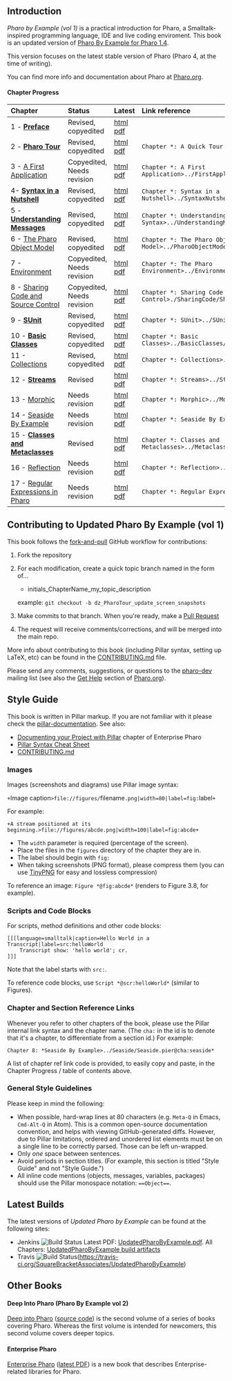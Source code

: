 ## Introduction

*Pharo by Example (vol 1)* is a practical introduction for Pharo, a Smalltalk-inspired programming language, IDE and live coding enviroment. This book is an updated version of [Pharo By Example for Pharo 1.4](https://github.com/SquareBracketAssociates/PharoByExample-english).

This version focuses on the latest stable version of Pharo (Pharo 4, at the time of writing).

You can find more info and documentation about Pharo at [Pharo.org](http://pharo.org/).

#### Chapter Progress

Chapter | Status | Latest | Link reference |
:-------|:-------|:-------|:----------------
1 - **[Preface](Preface/)** | Revised, copyedited | [html](https://ci.inria.fr/pharo-contribution/job/UpdatedPharoByExample/lastSuccessfulBuild/artifact/Preface/Preface.html) [pdf](https://ci.inria.fr/pharo-contribution/job/UpdatedPharoByExample/lastSuccessfulBuild/artifact/Preface/Preface.pdf) |
2 - **[Pharo Tour](PharoTour)** | Revised, copyedited | [html](https://ci.inria.fr/pharo-contribution/job/UpdatedPharoByExample/lastSuccessfulBuild/artifact/PharoTour/PharoTour.html) [pdf](https://ci.inria.fr/pharo-contribution/job/UpdatedPharoByExample/lastSuccessfulBuild/artifact/PharoTour/PharoTour.pdf) | `Chapter *: A Quick Tour of Pharo>../PharoTour/PharoTour.pillar@cha:tour*`
3 - [A First Application](FirstApplication/) | Copyedited, Needs revision | [html](https://ci.inria.fr/pharo-contribution/job/UpdatedPharoByExample/lastSuccessfulBuild/artifact/FirstApplication/FirstApplication.html) [pdf](https://ci.inria.fr/pharo-contribution/job/UpdatedPharoByExample/lastSuccessfulBuild/artifact/FirstApplication/FirstApplication.pdf) | `Chapter *: A First Application>../FirstApplication/FirstApplicatioin.pier@cha:firstApp*`
4- **[Syntax in a Nutshell](SyntaxNutshell/)** | Revised, copyedited | [html](https://ci.inria.fr/pharo-contribution/job/UpdatedPharoByExample/lastSuccessfulBuild/artifact/SyntaxNutshell/SyntaxNutshell.html) [pdf](https://ci.inria.fr/pharo-contribution/job/UpdatedPharoByExample/lastSuccessfulBuild/artifact/SyntaxNutshell/SyntaxNutshell.pdf) | `Chapter *: Syntax in a Nutshell>../SyntaxNutshell/SyntaxNutshell.pillar@cha:syntax*`
5 - **[Understanding Messages](UnderstandingMessage/)** | Revised, copyedited | [html](https://ci.inria.fr/pharo-contribution/job/UpdatedPharoByExample/lastSuccessfulBuild/artifact/UnderstandingMessage/UnderstandingMessage.html) [pdf](https://ci.inria.fr/pharo-contribution/job/UpdatedPharoByExample/lastSuccessfulBuild/artifact/UnderstandingMessage/UnderstandingMessage.pdf) | `Chapter *: Understanding Message Syntax>../UnderstandingMessage/UnderstandingMessage.pillar@cha:messages*`
6 - [The Pharo Object Model](PharoObjectModel/) | Revised, copyedited | [html](https://ci.inria.fr/pharo-contribution/job/UpdatedPharoByExample/lastSuccessfulBuild/artifact/PharoObjectModel/PharoObjectModel.html) [pdf](https://ci.inria.fr/pharo-contribution/job/UpdatedPharoByExample/lastSuccessfulBuild/artifact/PharoObjectModel/PharoObjectModel.pdf) | `Chapter *: The Pharo Object Model>../PharoObjectModel/PharoObjectModel.pier@cha:model*`
7 - [Environment](Environment/) | Copyedited, Needs revision | [html](https://ci.inria.fr/pharo-contribution/job/UpdatedPharoByExample/lastSuccessfulBuild/artifact/Environment/Environment.html) [pdf](https://ci.inria.fr/pharo-contribution/job/UpdatedPharoByExample/lastSuccessfulBuild/artifact/Environment/Environment.pdf) | `Chapter *: The Pharo Environment>../Environment/Environment.pillar@cha:env* `
8 - [Sharing Code and Source Control](SharingCode/) | Copyedited, Needs revision | [html](https://ci.inria.fr/pharo-contribution/job/UpdatedPharoByExample/lastSuccessfulBuild/artifact/SharingCode/SharingCode.html) [pdf](https://ci.inria.fr/pharo-contribution/job/UpdatedPharoByExample/lastSuccessfulBuild/artifact/SharingCode/SharingCode.pdf) | `Chapter *: Sharing Code and Source Control>./SharingCode/SharingCode.pillarr@cha:sharingCode*`
9 - **[SUnit](SUnit/)** | Revised, copyedited | [html](https://ci.inria.fr/pharo-contribution/job/UpdatedPharoByExample/lastSuccessfulBuild/artifact/SUnit/SUnit.html) [pdf](https://ci.inria.fr/pharo-contribution/job/UpdatedPharoByExample/lastSuccessfulBuild/artifact/SUnit/SUnit.pdf) | `Chapter *: SUnit>../SUnit/SUnit.pillar@cha:sunit*`
10 - **[Basic Classes](BasicClasses/)** | Revised, copyedited | [html](https://ci.inria.fr/pharo-contribution/job/UpdatedPharoByExample/lastSuccessfulBuild/artifact/BasicClasses/BasicClasses.html) [pdf](https://ci.inria.fr/pharo-contribution/job/UpdatedPharoByExample/lastSuccessfulBuild/artifact/BasicClasses/BasicClasses.pdf) | `Chapter *: Basic Classes>../BasicClasses/BasicClasses.pier@cha:basicClasses*`
11 - [Collections](Collections/) | Revised, copyedited | [html](https://ci.inria.fr/pharo-contribution/job/UpdatedPharoByExample/lastSuccessfulBuild/artifact/Collections/Collections.html) [pdf](https://ci.inria.fr/pharo-contribution/job/UpdatedPharoByExample/lastSuccessfulBuild/artifact/Collections/Collections.pdf) | `Chapter *: Collections>../Collections/Collections.pier@cha:collections*`
12 - **[Streams](Streams/)** | Revised | [html](https://ci.inria.fr/pharo-contribution/job/UpdatedPharoByExample/lastSuccessfulBuild/artifact/Streams/Streams.html) [pdf](https://ci.inria.fr/pharo-contribution/job/UpdatedPharoByExample/lastSuccessfulBuild/artifact/Streams/Streams.pdf) | `Chapter *: Streams>../Streams/Streams.pillar@cha:streams*`
13 - [Morphic](Morphic/) | Needs revision | [html](https://ci.inria.fr/pharo-contribution/job/UpdatedPharoByExample/lastSuccessfulBuild/artifact/Morphic/Morphic.html) [pdf](https://ci.inria.fr/pharo-contribution/job/UpdatedPharoByExample/lastSuccessfulBuild/artifact/Morphic/Morphic.pdf) | `Chapter *: Morphic>../Morphic/Morphic.pier@cha:morphic*`
14 - [Seaside By Example](Seaside/) | Needs revision | [html](https://ci.inria.fr/pharo-contribution/job/UpdatedPharoByExample/lastSuccessfulBuild/artifact/Seaside/Seaside.html) [pdf](https://ci.inria.fr/pharo-contribution/job/UpdatedPharoByExample/lastSuccessfulBuild/artifact/Seaside/Seaside.pdf) | `Chapter *: Seaside By Example>../Seaside/Seaside.pier@cha:seaside*`
15 - **[Classes and Metaclasses](Metaclasses/)** | Revised | [html](https://ci.inria.fr/pharo-contribution/job/UpdatedPharoByExample/lastSuccessfulBuild/artifact/Metaclasses/Metaclasses.html) [pdf](https://ci.inria.fr/pharo-contribution/job/UpdatedPharoByExample/lastSuccessfulBuild/artifact/Metaclasses/Metaclasses.pdf) | `Chapter *: Classes and Metaclasses>../Metaclasses/Metaclasses.pillar@cha:metaclasses*`
16 - [Reflection](Reflection/) | Needs revision | [html](https://ci.inria.fr/pharo-contribution/job/UpdatedPharoByExample/lastSuccessfulBuild/artifact/Reflection/Reflection.html) [pdf](https://ci.inria.fr/pharo-contribution/job/UpdatedPharoByExample/lastSuccessfulBuild/artifact/Reflection/Reflection.pdf) | `Chapter *: Reflection>../Reflexion/Reflexion.pier@cha:reflection*`
17 - [Regular Expressions in Pharo](Regex/) | Needs revision | [html](https://ci.inria.fr/pharo-contribution/job/UpdatedPharoByExample/lastSuccessfulBuild/artifact/Regex/Regex.html) [pdf](https://ci.inria.fr/pharo-contribution/job/UpdatedPharoByExample/lastSuccessfulBuild/artifact/Regex/Regex.pdf) | `Chapter *: Regular Expressions in Pharo>../Regex/Regex.pier@cha:regex*`

## Contributing to Updated Pharo By Example (vol 1)
This book follows the
[fork-and-pull](https://help.github.com/articles/using-pull-requests/#fork--pull)
GitHub workflow for contributions:

1. Fork the repository

2. For each modification, create a quick topic branch named in the form of...

   * initials_ChapterName_my_topic_description   

   example: `git checkout -b dz_PharoTour_update_screen_snapshots`

3. Make commits to that branch. When you're ready, make a
    [Pull Request](https://help.github.com/articles/using-pull-requests/#sending-the-pull-request)

4. The request will receive comments/corrections, and will be merged into the
    main repo.

More info about contributing to this book (including Pillar syntax, setting up
LaTeX, etc) can be found in the [CONTRIBUTING.md](CONTRIBUTING.md) file.

Please send any comments, suggestions, or questions to the [pharo-dev](http://lists.pharo.org/mailman/listinfo/pharo-users_lists.pharo.org)
mailing list (see also the [Get Help](http://www.pharo.org/community) section of
[Pharo.org](http://www.pharo.org/)).

## Style Guide

This book is written in Pillar markup. If you are not familiar with it please check the [pillar-documentation](https://github.com/pillar-markup/pillar-documentation).
See also:

* [Documenting your Project with Pillar](https://ci.inria.fr/pharo-contribution/job/EnterprisePharoBook/lastSuccessfulBuild/artifact/PillarChap/Pillar.html) chapter of Enterprise Pharo
* [Pillar Syntax Cheat Sheet](http://www.cheatography.com/benjaminvanryseghem/cheat-sheets/pillar/)
* [CONTRIBUTING.md](CONTRIBUTING.md)

### Images
Images (screenshots and diagrams) use Pillar image syntax:

`+`Image caption`>file://figures/`filename`.png|width=80|label=fig:`label`+`

For example:

```
+A stream positioned at its beginning.>file://figures/abcde.png|width=100|label=fig:abcde+
```

* The `width` parameter is required (percentage of the screen).
* Place the files in the `figures` directory of the chapter they are in.
* The label should begin with `fig:`
* When taking screenshots (PNG format), please compress them (you can use
[TinyPNG](https://tinypng.com/) for easy and lossless compression)

To reference an image: `Figure *@fig:abcde*`  (renders to Figure 3.8, for
example).

### Scripts and Code Blocks
For scripts, method definitions and other code blocks:

```
[[[language=smalltalk|caption=Hello World in a Transcript|label=src:helloWorld
	Transcript show: 'hello world'; cr.
]]]
```

Note that the label starts with `src:`.

To reference code blocks, use `Script *@scr:helloWorld*` (similar to Figures).

### Chapter and Section Reference Links

Whenever you refer to other chapters of the book, please use the Pillar internal
link syntax and the chapter name. (The `cha:` in the id is to denote that it's
a chapter, to differentiate from a section id.) For example:

`Chapter 8: *Seaside By Example>../Seaside/Seaside.pier@cha:seaside*`

A list of chapter ref link code is provided, to easily copy and paste, in the
Chapter Progress / table of contents above.

### General Style Guidelines
Please keep in mind the following:

* When possible, hard-wrap lines at 80 characters (e.g. `Meta-Q` in Emacs,
    `Cmd-Alt-Q` in Atom). This is a common open-source documentation convention,
    and helps with viewing GitHub-generated diffs.
    However, due to Pillar limitations, ordered and unordered list elements must
    be on a single line to be correctly parsed. Those can be left un-wrapped.
* Only *one* space between sentences.
* Avoid periods in section titles. (For example, this section is titled "Style Guide"
    and not "Style Guide.")
* All inline code mentions (objects, messages, variables, packages) should use the
    Pillar monospace notation: `==Object==`.

## Latest Builds

The latest versions of *Updated Pharo by Example* can be found at the following sites:

* Jenkins ![Build Status](https://ci.inria.fr/pharo-contribution/buildStatus/icon?job=UpdatedPharoByExample)
    Latest PDF: [UpdatedPharoByExample.pdf](https://ci.inria.fr/pharo-contribution/view/Books/job/UpdatedPharoByExample/lastSuccessfulBuild/artifact/book-result/UpdatedPharoByExample.pdf). All Chapters: [UpdatedPharoByExample build artifacts](https://ci.inria.fr/pharo-contribution/job/UpdatedPharoByExample/lastSuccessfulBuild/artifact/)
* Travis ![Build Status](https://travis-ci.org/SquareBracketAssociates/UpdatedPharoByExample.svg?branch=master)(https://travis-ci.org/SquareBracketAssociates/UpdatedPharoByExample)

## Other Books
#### Deep Into Pharo (Pharo By Example vol 2)
[Deep into Pharo](http://www.deepintopharo.com/) ([source code](https://gforge.inria.fr/scm/viewvc.php/PharoByExampleTwo-Eng/?root=pharobooks)) is the second volume of a series of books covering Pharo. Whereas the first volume is intended for newcomers, this second volume covers deeper topics.

#### Enterprise Pharo
[Enterprise Pharo](https://github.com/SquareBracketAssociates/EnterprisePharo) ([latest PDF](https://ci.inria.fr/pharo-contribution/job/PharoForTheEnterprise/lastSuccessfulBuild/artifact/EnterprisePharo.pdf)) is a new book that describes Enterprise-related libraries for Pharo.
